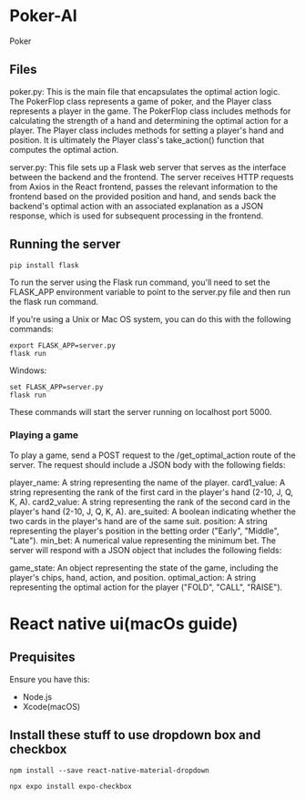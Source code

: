 # Poker-AI
Poker


## Files
poker.py: This is the main file that encapsulates the optimal action logic. The PokerFlop class represents a game of poker, and the Player class represents a player in the game. The PokerFlop class includes methods for calculating the strength of a hand and determining the optimal action for a player. The Player class includes methods for setting a player's hand and position. It is ultimately the Player class's take_action() function that computes the optimal action. 

server.py: This file sets up a Flask web server that serves as the interface between the backend and the frontend. The server receives HTTP requests from Axios in the React frontend,  passes the relevant information to the frontend based on the provided position and hand, and sends back the backend's optimal action with an associated explanation as a JSON response, which is used for subsequent processing in the frontend. 

## Running the server
```
pip install flask
```

To run the server using the Flask run command, you'll need to set the FLASK_APP environment variable to point to the server.py file and then run the flask run command.

If you're using a Unix or Mac OS system, you can do this with the following commands:

```
export FLASK_APP=server.py
flask run
```

Windows:
```
set FLASK_APP=server.py
flask run
```

These commands will start the server running on localhost port 5000.



### Playing a game
To play a game, send a POST request to the /get_optimal_action route of the server. The request should include a JSON body with the following fields:

player_name: A string representing the name of the player.
card1_value: A string representing the rank of the first card in the player's hand (2-10, J, Q, K, A).
card2_value: A string representing the rank of the second card in the player's hand (2-10, J, Q, K, A).
are_suited: A boolean indicating whether the two cards in the player's hand are of the same suit.
position: A string representing the player's position in the betting order ("Early", "Middle", "Late").
min_bet: A numerical value representing the minimum bet.
The server will respond with a JSON object that includes the following fields:

game_state: An object representing the state of the game, including the player's chips, hand, action, and position.
optimal_action: A string representing the optimal action for the player ("FOLD", "CALL", "RAISE").





# React native ui(macOs guide)

## Prequisites
Ensure you have this:
- Node.js
- Xcode(macOS)

## Install these stuff to use dropdown box and checkbox

```
npm install --save react-native-material-dropdown
```

```
npx expo install expo-checkbox
```









